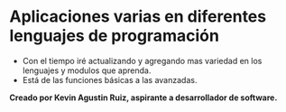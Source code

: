 # Aplicaciones varias en diferentes lenguajes de programación
- Con el tiempo iré actualizando y agregando mas variedad en los lenguajes y modulos que aprenda.
- Está de las funciones básicas a las avanzadas.

**Creado por Kevin Agustin Ruiz, aspirante a desarrollador de software.**
